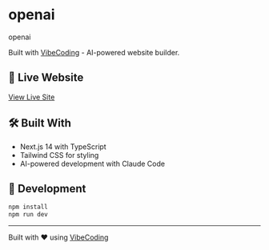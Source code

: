 # openai

openai

Built with [VibeCoding](https://vibecoding.com) - AI-powered website builder.

## 🚀 Live Website
[View Live Site](https://proj-vuri4nog.vibecoding.com)

## 🛠️ Built With
- Next.js 14 with TypeScript
- Tailwind CSS for styling
- AI-powered development with Claude Code



## 🔧 Development
```bash
npm install
npm run dev
```

---
Built with ❤️ using [VibeCoding](https://vibecoding.com)